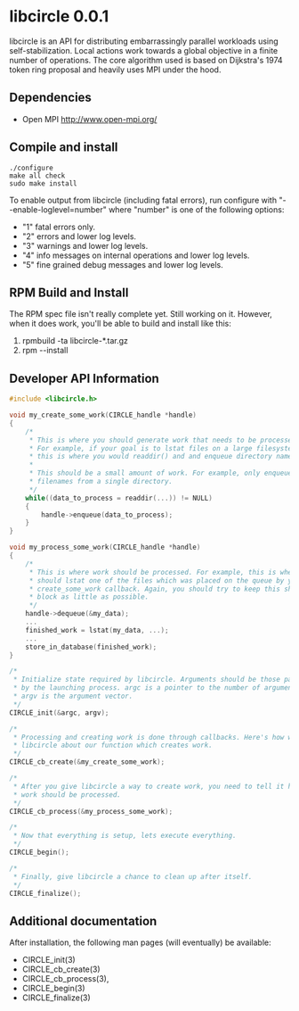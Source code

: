 libcircle 0.0.1
===============
libcircle is an API for distributing embarrassingly parallel workloads using self-stabilization. Local actions work towards a global objective in a finite number of operations. The core algorithm used is based on Dijkstra's 1974 token ring proposal and heavily uses MPI under the hood.

Dependencies
------------
* Open MPI  <http://www.open-mpi.org/>

Compile and install
-------------------
```
./configure
make all check
sudo make install
```

To enable output from libcircle (including fatal errors), run configure with
"--enable-loglevel=number" where "number" is one of the following options:

* "1" fatal errors only.
* "2" errors and lower log levels.
* "3" warnings and lower log levels.
* "4" info messages on internal operations and lower log levels.
* "5" fine grained debug messages and lower log levels.

RPM Build and Install
---------------------
The RPM spec file isn't really complete yet. Still working on it. However,
when it does work, you'll be able to build and install like this:

1. rpmbuild -ta libcircle-*.tar.gz
2. rpm --install <the appropriate RPM files>

Developer API Information
-------------------------
```C
#include <libcircle.h>

void my_create_some_work(CIRCLE_handle *handle)
{
    /*
     * This is where you should generate work that needs to be processed.
     * For example, if your goal is to lstat files on a large filesystem,
     * this is where you would readdir() and and enqueue directory names.
     *
     * This should be a small amount of work. For example, only enqueue the
     * filenames from a single directory.
     */
    while((data_to_process = readdir(...)) != NULL)
    {
        handle->enqueue(data_to_process);
    }
}

void my_process_some_work(CIRCLE_handle *handle)
{
    /*
     * This is where work should be processed. For example, this is where you
     * should lstat one of the files which was placed on the queue by your
     * create_some_work callback. Again, you should try to keep this short and
     * block as little as possible.
     */
    handle->dequeue(&my_data);
    ...
    finished_work = lstat(my_data, ...);
    ...
    store_in_database(finished_work);
}

/*
 * Initialize state required by libcircle. Arguments should be those passed in
 * by the launching process. argc is a pointer to the number of arguments,
 * argv is the argument vector.
 */
CIRCLE_init(&argc, argv);

/*
 * Processing and creating work is done through callbacks. Here's how we tell
 * libcircle about our function which creates work.
 */
CIRCLE_cb_create(&my_create_some_work);

/*
 * After you give libcircle a way to create work, you need to tell it how that
 * work should be processed.
 */
CIRCLE_cb_process(&my_process_some_work);

/*
 * Now that everything is setup, lets execute everything.
 */
CIRCLE_begin();

/*
 * Finally, give libcircle a chance to clean up after itself.
 */
CIRCLE_finalize();
```

Additional documentation
------------------------
After installation, the following man pages (will eventually) be available:

* CIRCLE_init(3)
* CIRCLE_cb_create(3)
* CIRCLE_cb_process(3),
* CIRCLE_begin(3)
* CIRCLE_finalize(3)

